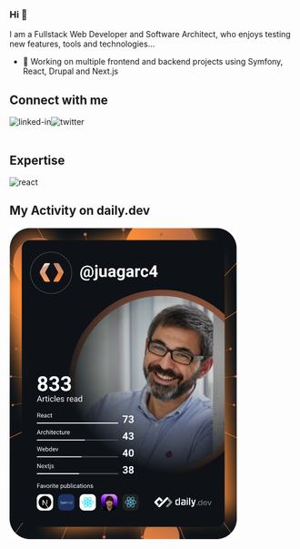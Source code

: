 ### Hi 👋

I am a Fullstack Web Developer and Software Architect, who enjoys testing new features, tools and technologies...

- 🔭 Working on multiple frontend and backend projects using Symfony, React, Drupal and Next.js
  <br>

## Connect with me

[<img align="left" alt="linked-in" src="https://img.shields.io/badge/linkedin-%230077B5.svg?&style=for-the-badge&logo=linkedin&logoColor=white" />](https://www.linkedin.com/in/raulgarciacanet/)
[<img align="left" alt="twitter" src="https://img.shields.io/badge/twitter-%231DA1F2.svg?&style=for-the-badge&logo=twitter&logoColor=white" />](https://twitter.com/juagarc4)
<br>
<br>

## Expertise

<img align="left" alt="react" src="https://img.shields.io/badge/react%20-%2320232a.svg?&style=for-the-badge&logo=react&logoColor=%2361DAFB" />
<br>

## My Activity on daily.dev

<a href="https://app.daily.dev/juagarc4"><img src="https://github.com/juagarc4/juagarc4/blob/main/devcard.svg" width="400" alt="Raul Garcia's Dev Card"/></a>
